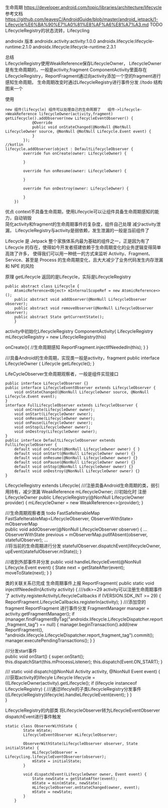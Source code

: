 生命周期
https://developer.android.com/topic/libraries/architecture/lifecycle
参考文档
https://github.com/leavesC/AndroidGuide/blob/master/android_jetpack/1-Lifecycle%E6%BA%90%E7%A0%81%E8%AF%A6%E8%A7%A3.md
TODO LifecycleRegistry的状态流转，Lifecycling

androidx 版本 
androidx.activity:activity:1.0.0
androidx.lifecycle:lifecycle-runtime:2.1.0
androidx.lifecycle:lifecycle-runtime:2.3.1

总结  
LifecycleRegistry使用WeakReference保存LifecycleOwner，
LifecycleOwner是有生命周期的，一般是activity,fragment
ComponentActivity里面存在LifecycleRegistry，ReportFragment通过向activity添加一个空的fragment进行感知生命周期，
  生命周期改变时通过LifecycleRegistry进行事件分发
//todo 结构图来一个

使用
```
new 组件(lifecycle) 组件可以处理自己的生命周期了   组件->lifecycle->WeakReference lifecycleOwner(activity,fragment)
getLifecycle().addObserver(new LifecycleEventObserver() {
            @Override
            public void onStateChanged(@NonNull @NotNull LifecycleOwner source, @NonNull @NotNull Lifecycle.Event event) {       
            }
        });
//kotlin        
lifecycle.addObserver(object : DefaultLifecycleObserver {
        override fun onCreate(owner: LifecycleOwner) {

        }

        override fun onResume(owner: LifecycleOwner) {

        }

        override fun onDestroy(owner: LifecycleOwner) {

        }
    })        
```


优点
context不具备生命周期，使用Lifecycle可以让组件具备生命周期感知的能力，自动销毁   
简化activity和fragment的生命周期事件的复杂度，组件自己处理
减少activity泄漏， LifecycleRegistry与activity是弱依赖，发生泄漏的一般是当前组件了  

Lifecycle 是 Jetpack 整个家族体系内最为基础的组件之一，正是因为有了 Lifecycle 的存在，使得如今开发者搭建依赖于生命周期变化的业务逻辑变得简单高效了许多，
使得我们可以用一种统一的方式来监听 Activity、Fragment、Service、甚至是 Process 的生命周期变化，且大大减少了业务代码发生内存泄漏和 NPE 的风险


原理
getLifecycle 返回的是Lifecycle，实际是LifecycleRegistry
```
public abstract class Lifecycle {
    AtomicReference<Object> mInternalScopeRef = new AtomicReference<>();
    public abstract void addObserver(@NonNull LifecycleObserver observer);
    public abstract void removeObserver(@NonNull LifecycleObserver observer);
    public abstract State getCurrentState();
    }
```

activity中初始化LifecycleRegistry
ComponentActivity{
 LifecycleRegistry mLifecycleRegistry = new LifecycleRegistry(this)
 
 onCreate(){
    //生命周期感知
   ReportFragment.injectIfNeededIn(this);
 }
}

///具备Android的生命周期，实现类一般是activity，fragment
public interface LifecycleOwner {
    Lifecycle getLifecycle();
} 

LifeCycleObserver生命周期观察者，一般是组件实现接口
```
public interface LifecycleObserver {}
public interface LifecycleEventObserver extends LifecycleObserver {
    void onStateChanged(@NonNull LifecycleOwner source, @NonNull Lifecycle.Event event);
}
interface FullLifecycleObserver extends LifecycleObserver {
    void onCreate(LifecycleOwner owner);
    void onStart(LifecycleOwner owner);
    void onResume(LifecycleOwner owner);
    void onPause(LifecycleOwner owner);
    void onStop(LifecycleOwner owner);
    void onDestroy(LifecycleOwner owner);
}
public interface DefaultLifecycleObserver extends FullLifecycleObserver {
    default void onCreate(@NonNull LifecycleOwner owner) { }
    default void onStart(@NonNull LifecycleOwner owner) {}
    default void onResume(@NonNull LifecycleOwner owner) {}
    default void onPause(@NonNull LifecycleOwner owner) {}
    default void onStop(@NonNull LifecycleOwner owner) {}
    default void onDestroy(@NonNull LifecycleOwner owner) {}
}

```


LifecycleRegistry extends Lifecycle{
 ///注册具备Android生命周期的类，弱引用持有，减少泄漏
 WeakReference<LifecycleOwner> mLifecycleOwner;
 ///初始化时 注册LifecycleOwner
 public LifecycleRegistry(@NonNull LifecycleOwner provider) {
         mLifecycleOwner = new WeakReference<>(provider);
     }
     
 ///生命周期观察者类  todo FastSafeIterableMap
 FastSafeIterableMap<LifecycleObserver, ObserverWithState> mObserverMap  
 public void addObserver(@NonNull LifecycleObserver observer) {
      ...
         ObserverWithState previous = mObserverMap.putIfAbsent(observer, statefulObserver);
      ...   
      //将当前的生命周期进行分发
      statefulObserver.dispatchEvent(lifecycleOwner, upEvent(statefulObserver.mState));
    }  
    
 
  ///收到外部事件并分发
  public void handleLifecycleEvent(@NonNull Lifecycle.Event event) {
         State next = getStateAfter(event);
         moveToState(next);
     }
}


类的关联关系已完成
生命周期事件上报
ReportFragment{
  public static void injectIfNeededIn(Activity activity) {
          ///sdk>=29 activity可以注册生命周期事件了  activity.registerActivityLifecycleCallbacks
          if (VERSION.SDK_INT >= 29) {
              ReportFragment.LifecycleCallbacks.registerIn(activity);
          }
          ///添加空的fragment ReportFragment 进行事件分发
          FragmentManager manager = activity.getFragmentManager();
          if (manager.findFragmentByTag("androidx.lifecycle.LifecycleDispatcher.report_fragment_tag") == null) {
              manager.beginTransaction().add(new ReportFragment(), "androidx.lifecycle.LifecycleDispatcher.report_fragment_tag").commit();
              manager.executePendingTransactions();
          }
      }
  
  ///分发start事件    
  public void onStart() {
          super.onStart();
          this.dispatchStart(this.mProcessListener);
          this.dispatch(Event.ON_START);
      }    
  
  ///
  static void dispatch(@NonNull Activity activity, @NonNull Event event) {
           ///获取activity的lifecyle
           Lifecycle lifecycle = ((LifecycleOwner)activity).getLifecycle();
           if (lifecycle instanceof LifecycleRegistry) {
             ///通过lifecyle的子类LifecycleRegistry分发事件
                ((LifecycleRegistry)lifecycle).handleLifecycleEvent(event);
            }
      }    
}    
        
        
LifecycleRegistry的内部类  将LifecycleObserver转为LifecycleEventObserver  dispatchEvent进行事件触发
```
static class ObserverWithState {
        State mState;
        LifecycleEventObserver mLifecycleObserver;

        ObserverWithState(LifecycleObserver observer, State initialState) {
            mLifecycleObserver = Lifecycling.lifecycleEventObserver(observer);
            mState = initialState;
        }

        void dispatchEvent(LifecycleOwner owner, Event event) {
            State newState = getStateAfter(event);
            mState = min(mState, newState);
            mLifecycleObserver.onStateChanged(owner, event);
            mState = newState;
        }
    }
```         